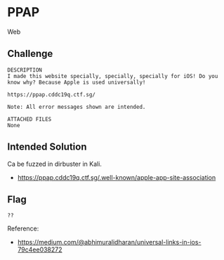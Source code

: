 # PPAP
Web

## Challenge 

	DESCRIPTION
	I made this website specially, specially, specially for iOS! Do you know why? Because Apple is used universally!

	https://ppap.cddc19q.ctf.sg/

	Note: All error messages shown are intended.

	ATTACHED FILES
	None

## Intended Solution

Ca be fuzzed in dirbuster in Kali.

- https://ppap.cddc19q.ctf.sg/.well-known/apple-app-site-association

## Flag

	??

Reference:

- https://medium.com/@abhimuralidharan/universal-links-in-ios-79c4ee038272
